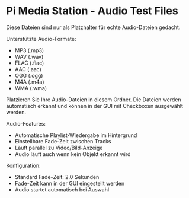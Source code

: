# Pi Media Station - Audio Test Files

Diese Dateien sind nur als Platzhalter für echte Audio-Dateien gedacht.

Unterstützte Audio-Formate:
- MP3 (.mp3)
- WAV (.wav) 
- FLAC (.flac)
- AAC (.aac)
- OGG (.ogg)
- M4A (.m4a)
- WMA (.wma)

Platzieren Sie Ihre Audio-Dateien in diesem Ordner.
Die Dateien werden automatisch erkannt und können in der GUI 
mit Checkboxen ausgewählt werden.

Audio-Features:
- Automatische Playlist-Wiedergabe im Hintergrund
- Einstellbare Fade-Zeit zwischen Tracks
- Läuft parallel zu Video/Bild-Anzeige
- Audio läuft auch wenn kein Objekt erkannt wird

Konfiguration:
- Standard Fade-Zeit: 2.0 Sekunden
- Fade-Zeit kann in der GUI eingestellt werden
- Audio startet automatisch bei Auswahl
